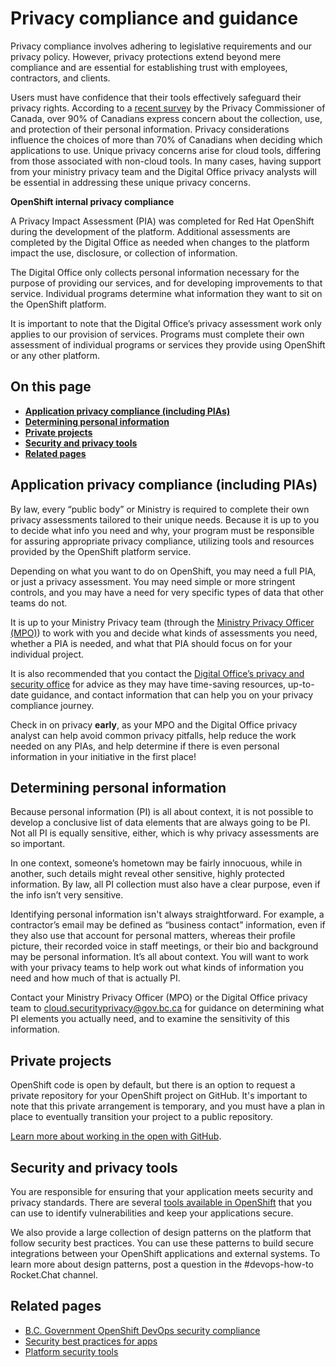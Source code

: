 # Privacy compliance and guidance

Privacy compliance involves adhering to legislative requirements and our privacy policy. However, privacy protections extend beyond mere compliance and are essential for establishing trust with employees, contractors, and clients.

Users must have confidence that their tools effectively safeguard their privacy rights. According to a [recent survey](https://www.priv.gc.ca/en/opc-actions-and-decisions/research/explore-privacy-research/2023/por_ca_2022-23/) by the Privacy Commissioner of Canada, over 90% of Canadians express concern about the collection, use, and protection of their personal information. Privacy considerations influence the choices of more than 70% of Canadians when deciding which applications to use. Unique privacy concerns arise for cloud tools, differing from those associated with non-cloud tools. In many cases, having support from your ministry privacy team and the Digital Office privacy analysts will be essential in addressing these unique privacy concerns.

**OpenShift internal privacy compliance**

A Privacy Impact Assessment (PIA) was completed for Red Hat OpenShift during the development of the platform. Additional assessments are completed by the Digital Office as needed when changes to the platform impact the use, disclosure, or collection of information.

The Digital Office only collects personal information necessary for the purpose of providing our services, and for developing improvements to that service. Individual programs determine what information they want to sit on the OpenShift platform.

It is important to note that the Digital Office’s privacy assessment work only applies to our provision of services. Programs must complete their own assessment of individual programs or services they provide using OpenShift or any other platform.

## On this page
* **[Application privacy compliance (including PIAs)](#application-privacy-compliance-including-pias)**
* **[Determining personal information](#determining-personal-information)**
* **[Private projects](#private-projects)**
* **[Security and privacy tools](#security-and-privacy-tools)**
* **[Related pages](#related-pages)**

## Application privacy compliance (including PIAs)

By law, every “public body” or Ministry is required to complete their own privacy assessments tailored to their unique needs. Because it is up to you to decide what info you need and why, your program must be responsible for assuring appropriate privacy compliance, utilizing tools and resources provided by the OpenShift platform service.

Depending on what you want to do on OpenShift, you may need a full PIA, or just a privacy assessment. You may need simple or more stringent controls, and you may have a need for very specific types of data that other teams do not. 

It is up to your Ministry Privacy team (through the [Ministry Privacy Officer (MPO)](https://www2.gov.bc.ca/gov/content/governments/services-for-government/information-management-technology/privacy/resources/privacy-officers)) to work with you and decide what kinds of assessments you need, whether a PIA is needed, and what that PIA should focus on for your individual project. 

It is also recommended that you contact the [Digital Office’s privacy and security office](mailto:cloud.securityprivacy@gov.bc.ca?subject=Cloud%20services%20privacy%20question:) for advice as they may have time-saving resources, up-to-date guidance, and contact information that can help you on your privacy compliance journey. 

Check in on privacy **early**, as your MPO and the Digital Office privacy analyst can help avoid common privacy pitfalls, help reduce the work needed on any PIAs, and help determine if there is even personal information in your initiative in the first place!

## Determining personal information

Because personal information (PI) is all about context, it is not possible to develop a conclusive list of data elements that are always going to be PI. Not all PI is equally sensitive, either, which is why privacy assessments are so important.

In one context, someone’s hometown may be fairly innocuous, while in another, such details might reveal other sensitive, highly protected information. By law, all PI collection must also have a clear purpose, even if the info isn’t very sensitive.

Identifying personal information isn't always straightforward. For example, a contractor’s email may be defined as “business contact” information, even if they also use that account for personal matters, whereas their profile picture, their recorded voice in staff meetings, or their bio and background may be personal information. It’s all about context. You will want to work with your privacy teams to help work out what kinds of information you need and how much of that is actually PI.

Contact your Ministry Privacy Officer (MPO) or the Digital Office privacy team to [cloud.securityprivacy@gov.bc.ca](mailto:cloud.securityprivacy@gov.bc.ca) for guidance on determining what PI elements you actually need, and to examine the sensitivity of this information.

## Private projects

OpenShift code is open by default, but there is an option to request a private repository for your OpenShift project on GitHub. It's important to note that this private arrangement is temporary, and you must have a plan in place to eventually transition your project to a public repository.

[Learn more about working in the open with GitHub](https://digital.gov.bc.ca/cloud/private/onboard/#set).

## Security and privacy tools

You are responsible for ensuring that your application meets security and privacy standards. There are several [tools available in OpenShift](https://digital.gov.bc.ca/cloud/private/products-tools/#tools) that you can use to identify vulnerabilities and keep your applications secure.

We also provide a large collection of design patterns on the platform that follow security best practices. You can use these patterns to build secure integrations between your OpenShift applications and external systems. To learn more about design patterns, post a question in the #devops-how-to Rocket.Chat channel.

## Related pages

* [B.C. Government OpenShift DevOps security compliance](../security-and-privacy-compliance/platform-security-compliance.md)
* [Security best practices for apps](../security-and-privacy-compliance/security-best-practices-for-apps.md)
* [Platform security tools](../security-and-privacy-compliance/platform-security-tools.md)
